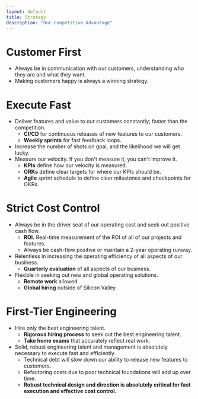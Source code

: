 ```yaml
---
layout: default
title: Strategy
description: "Our Competitive Advantage"
---
```


# Customer First
* Always be in communication with our customers, understanding who they are and what they want. 
* Making customers happy is always a winning strategy.

# Execute Fast
* Deliver features and value to our customers constantly; faster than the competition.
	* **CI/CD** for continuous releases of new features to our customers.
	* **Weekly sprints** for fast feedback loops.
* Increase the number of shots on goal, and the likelihood we will get lucky.
* Measure our velocity. If you don't measure it, you can't improve it.
	* **KPIs** define how our velocity is measured.
	* **ORKs** define clear targets for where our KPIs should be.
	* **Agile** sprint schedule to define clear milestones and checkpoints for OKRs.

# Strict Cost Control
* Always be in the driver seat of our operating cost and seek out positive cash flow.
	* **ROI.** Real-time measurement of the ROI of all of our projects and features.
	* Always be cash-flow positive or maintain a 2-year operating runway.
* Relentless in increasing the operating efficiency of all aspects of our business.
	* **Quarterly evaluation** of all aspects of our business.
* Flexible in seeking out new and global operating solutions.
	* **Remote work** allowed
	* **Global hiring** outside of Silicon Valley

# First-Tier Engineering
* Hire only the best engineering talent.
	* **Rigorous hiring process** to seek out the best engineering talent.
	* **Take home exams** that accurately reflect real work.
* Solid, robust engineering talent and management is absolutely necessary to execute fast and efficiently.
	* Technical debt will slow down our ability to release new features to customers.
	* Refactoring costs due to poor technical foundations will add up over time.
	* **Robust technical design and direction is absolutely critical for fast execution and effective cost control.**